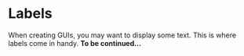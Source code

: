 # Labels
When creating GUIs, you may want to display some text. This is where labels come in handy.
**To be continued...**
